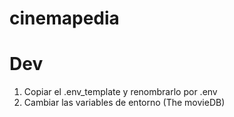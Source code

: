 # cinemapedia

# Dev

1. Copiar el .env_template y renombrarlo por .env
2. Cambiar las variables de entorno (The movieDB)